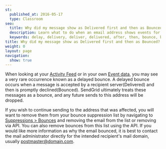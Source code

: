 ```yaml
---
st:
  published_at: 2016-05-17
  type: Classroom
seo:
  title: Why did my message show as Delivered first and then as Bounced?
  description: Learn what to do when an email address shows events for both Delivered and Bounced...
  keywords: delay, delivery, deliver, delivered, after, then, bounce, bounces, bounced
title: Why did my message show as Delivered first and then as Bounced?
weight: 0
layout: page
navigation:
  show: true
---
```


When looking at your [Activity Feed](https://app.sendgrid.com/email_activity?) or in your own [Event data]({{root_url}}/API_Reference/Webhooks/event.html), you may see a very rare occurrence known as a delayed bounce. A delayed bounce occurs when a message is accepted by a recipient server(Delivered) and then is promptly declined(Bounced). SendGrid ultimately treats these messages as a bounce, and any future sends to this address will be dropped. 

If you wish to continue sending to the address that was affected, you will want to remove them from your bounce suppression list by navigating to [Suppressions > Bounces](https://app.sendgrid.com/suppressions/bounces?) and removing the email from the list or removing via API. You can also remove bounces from this list using the API. If you would like more information as why the email bounced, it is best to contact the mail administrator directly for the intended recipient's mail domain, usually postmaster@domain.com.
